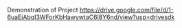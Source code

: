 Demonstration of Project
https://drive.google.com/file/d/1-6uaEjAbqI3WForKbHawywtaC6l8Y6nd/view?usp=drivesdk
